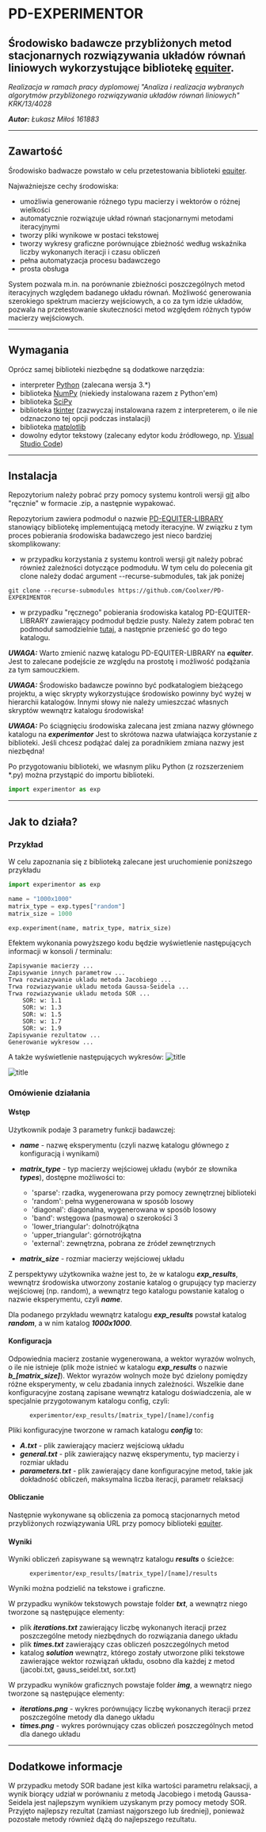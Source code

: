 # PD-EXPERIMENTOR

Środowisko badawcze przybliżonych metod stacjonarnych rozwiązywania układów równań liniowych wykorzystujące bibliotekę [equiter](https://github.com/Coolxer/PD-EQUITER-LIBRARY).
---

*Realizacja w ramach pracy dyplomowej "Analiza i realizacja wybranych algorytmów przybliżonego rozwiązywania układów równań liniowych" KRK/13/4028*

***Autor:** Łukasz Miłoś 161883*

---
 
## Zawartość 

Środowisko badwacze powstało w celu przetestowania biblioteki [equiter](https://github.com/Coolxer/PD-EQUITER-LIBRARY).

Najważniejsze cechy środowiska:
- umożliwia generowanie różnego typu macierzy i wektorów o różnej wielkości
- automatycznie rozwiązuje układ równań stacjonarnymi metodami iteracyjnymi
- tworzy pliki wynikowe w postaci tekstowej
- tworzy wykresy graficzne porównujące zbieżność według wskaźnika liczby wykonanych iteracji i czasu obliczeń
- pełna automatyzacja procesu badawczego
- prosta obsługa

System pozwala m.in. na porównanie zbieżności poszczególnych metod iteracyjnych względem badanego układu równań. Możliwość generowania szerokiego spektrum macierzy wejściowych, a co za tym idzie układów, pozwala na przetestowanie skuteczności metod względem różnych typów macierzy wejściowych.

---

## Wymagania

Oprócz samej biblioteki niezbędne są dodatkowe narzędzia:
- interpreter [Python](https://www.python.org/downloads/) (zalecana wersja 3.*)
- biblioteka [NumPy](https://numpy.org/install/) (niekiedy instalowana razem z Python'em)
- biblioteka [SciPy](https://www.scipy.org/install.html)
- biblioteka [tkinter](https://docs.python.org/3/library/tkinter.html) (zazwyczaj instalowana razem z interpreterem, o ile nie odznaczono tej opcji podczas instalacji)
- biblioteka [matplotlib](https://matplotlib.org/stable/users/installing.html)
- dowolny edytor tekstowy (zalecany edytor kodu źródłowego, np. [Visual Studio Code](https://code.visualstudio.com/))

---

## Instalacja

Repozytorium należy pobrać przy pomocy systemu kontroli wersji [git](https://git-scm.com/) albo "ręcznie" w formacie .zip, a następnie wypakować.

Repozytorium zawiera podmoduł o nazwie [PD-EQUITER-LIBRARY](https://github.com/Coolxer/PD-EQUITER-LIBRARY) stanowiący bibliotekę implementującą metody iteracyjne. W związku z tym proces pobierania środowiska badawczego jest nieco bardziej skomplikowany:
- w przypadku korzystania z systemu kontroli wersji git należy pobrać również zależności dotyczące podmodułu. W tym celu do polecenia git clone należy dodać argument --recurse-submodules, tak jak poniżej
```console
git clone --recurse-submodules https://github.com/Coolxer/PD-EXPERIMENTOR
```

- w przypadku "ręcznego" pobierania środowiska katalog PD-EQUITER-LIBRARY zawierający podmoduł będzie pusty. Należy zatem pobrać ten podmoduł samodzielnie [tutaj](https://github.com/Coolxer/PD-EQUITER-LIBRARY), a następnie przenieść go do tego katalogu.

***UWAGA:*** Warto zmienić nazwę katalogu PD-EQUITER-LIBRARY na ***equiter***. Jest to zalecane podejście ze względu na prostotę i możliwość podążania za tym samouczkiem.

***UWAGA:*** Środowisko badawcze powinno być podkatalogiem bieżącego projektu, a więc skrypty wykorzystujące środowisko powinny być wyżej w hierarchii katalogów. Innymi słowy nie należy umieszczać własnych skryptów wewnątrz katalogu środowiska!

***UWAGA:*** Po ściągnięciu środowiska zalecana jest zmiana nazwy głównego katalogu na ***experimentor*** Jest to skrótowa nazwa ułatwiająca korzystanie z biblioteki. Jeśli chcesz podążać dalej za poradnikiem zmiana nazwy jest niezbędna!

Po przygotowaniu biblioteki, we własnym pliku Python (z rozszerzeniem *.py) można przystąpić do importu biblioteki.

```python
import experimentor as exp
```

---

## Jak to działa?

### Przykład

W celu zapoznania się z biblioteką zalecane jest uruchomienie poniższego przykładu

```python
import experimentor as exp

name = "1000x1000"
matrix_type = exp.types["random"]
matrix_size = 1000

exp.experiment(name, matrix_type, matrix_size)

```

Efektem wykonania powyższego kodu będzie wyświetlenie następujących informacji w konsoli / terminalu:

```console
Zapisywanie macierzy ...
Zapisywanie innych parametrow ...
Trwa rozwiazywanie ukladu metoda Jacobiego ...
Trwa rozwiazywanie ukladu metoda Gaussa-Seidela ...
Trwa rozwiazywanie ukladu metoda SOR ...
    SOR: w: 1.1
    SOR: w: 1.3
    SOR: w: 1.5
    SOR: w: 1.7
    SOR: w: 1.9
Zapisywanie rezultatow ...
Generowanie wykresow ...
```

A także wyświetlenie następujących wykresów:
![title](md_images/example_iterations.png)

![title](md_images/example_times.png)

### Omówienie działania

#### Wstęp

Użytkownik podaje 3 parametry funkcji badawczej:
- ***name*** -  nazwę eksperymentu (czyli nazwę katalogu głównego z konfiguracją i wynikami)
  
- ***matrix_type*** - typ macierzy wejściowej układu (wybór ze słownika ***types***), dostępne możliwości to:
  - 'sparse': rzadka, wygenerowana przy pomocy zewnętrznej biblioteki
  - 'random': pełna wygenerowana w sposób losowy
  - 'diagonal': diagonalna, wygenerowana w sposób losowy
  - 'band': wstęgowa (pasmowa) o szerokości 3
  - 'lower_triangular': dolnotrójkątna
  - 'upper_triangular': górnotrójkątna
  - 'external': zewnętrzna, pobrana ze źródeł zewnętrznych

- ***matrix_size*** - rozmiar macierzy wejściowej układu

Z perspektywy użytkownika ważne jest to, że w katalogu ***exp_results***, wewnątrz środowiska utworzony zostanie katalog o grupujący typ macierzy wejściowej (np. random), a wewnątrz tego katalogu powstanie katalog o nazwie eksperymentu, czyli ***name***.

Dla podanego przykładu wewnątrz katalogu ***exp_results*** powstał katalog ***random***, a w nim katalog ***1000x1000***.

#### Konfiguracja

Odpowiednia macierz zostanie wygenerowana, a wektor wyrazów wolnych, o ile nie istnieje (plik może istnieć w katalogu ***exp_results*** o nazwie ***b_[matrix_size]***). Wektor wyrazów wolnych może być dzielony pomiędzy różne eksperymenty, w celu zbadania innych zależności. Wszelkie dane konfiguracyjne zostaną zapisane wewnątrz katalogu doświadczenia, ale w specjalnie przygotowanym katalogu config, czyli:

```console
      experimentor/exp_results/[matrix_type]/[name]/config
```

Pliki konfiguracyjne tworzone w ramach katalogu ***config*** to:
- ***A.txt*** - plik zawierający macierz wejściową układu
- ***general.txt*** - plik zawierający nazwę eksperymentu, typ macierzy i rozmiar układu
- ***parameters.txt*** - plik zawierający dane konfiguracyjne metod, takie jak dokładność obliczeń, maksymalna liczba iteracji, parametr relaksacji

#### Obliczanie

Następnie wykonywane są obliczenia za pomocą stacjonarnych metod przybliżonych rozwiązywania URL przy pomocy biblioteki [equiter](https://github.com/Coolxer/PD-EQUITER-LIBRARY).

#### Wyniki

Wyniki obliczeń zapisywane są wewnątrz katalogu ***results*** o ścieżce:

```console
      experimentor/exp_results/[matrix_type]/[name]/results
```

Wyniki można podzielić na tekstowe i graficzne.

W przypadku wyników tekstowych powstaje folder ***txt***, a wewnątrz niego tworzone są następujące elementy:
- plik ***iterations.txt*** zawierający liczbę wykonanych iteracji przez poszczególne metody niezbędnych do rozwiązania danego układu
- plik ***times.txt*** zawierający czas obliczeń poszczególnych metod
- katalog ***solution*** wewnątrz, którego zostały utworzone pliki tekstowe zawierające wektor rozwiązań układu, osobno dla każdej z metod (jacobi.txt, gauss_seidel.txt, sor.txt)

W przypadku wyników graficznych powstaje folder ***img***, a wewnątrz niego tworzone są następujące elementy:
- ***iterations.png*** - wykres porównujący liczbę wykonanych iteracji przez poszczególne metody dla danego układu
- ***times.png*** - wykres porównujący czas obliczeń poszczególnych metod dla danego układu

---

## Dodatkowe informacje

W przypadku metody SOR badane jest kilka wartości parametru relaksacji, a wynik biorący udział w porównaniu z metodą Jacobiego i metodą Gaussa-Seidela jest najlepszym wynikiem uzyskanym przy pomocy metody SOR. Przyjęto najlepszy rezultat (zamiast najgorszego lub średniej), ponieważ pozostałe metody również dążą do najlepszego rezultatu.